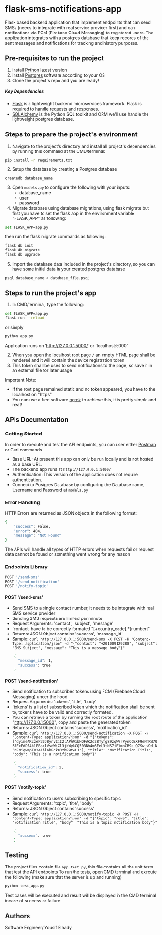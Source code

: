 # flask-sms-notifications-app
Flask based backend application that implement endpoints that can send SMSs (needs to integrate with real service provider first) and can notifications via FCM (Firebase Cloud Messaging) to registered users.
The application integrates with a postgres database that keep records of the sent messages and notifications for tracking and history purposes.

## Pre-requisites to run the project
1. install [Python](https://www.python.org/downloads/release) latest version
2. install [Postgres](https://www.postgresql.org/download/) software according to your OS
3. Clone the project's repo and you are ready!

##### Key Dependencies
- [Flask](http://flask.pocoo.org/) is a lightweight backend microservices framework. Flask is required to handle requests and responses.
- [SQLAlchemy](https://www.sqlalchemy.org/) is the Python SQL toolkit and ORM we'll use handle the lightweight postgres database.

## Steps to prepare the project's environment
1. Navigate to the project's directory and install all project's dependencies by running this command at the CMD/terminal:
```bash
pip install -r requirements.txt
```
2. Setup the database by creating a Postgres database
```bash
createdb database_name
 ```
3. Open `models.py` to configure the following with your inputs:
    - database_name
    - user
    - password
4. Migrate database using database migrations, using flask migrate
   but first you have to set the flask app in the environment variable "FLASK_APP" as following:
```bash
set FLASK_APP=app.py
```
  then run the flask migrate commands as following:
```bash
flask db init
flask db migrate
flask db upgrade
```
5. Import the database data included in the project's directory, so you can have some initial data in your created postgres database
```bash
psql database_name < database_file.psql
```

## Steps to run the project's app
1. In CMD/terminal, type the following:
```bash
set FLASK_APP=app.py
flask run --reload
```
or simply
```bash
python app.py
```
Application runs on 'http://127.0.0.1:5000/' or 'localhost:5000'

2. When you open the localhost root page `/` an empty HTML page shall be rendered and it will contain the device registration token
3. This token shall be used to send notifications to the page, so save it in an external file for later usage

Important Note:
* If the root page remained static and no token appeared, you have to the localhost on "https"
* You can use a free software [ngrok](https://ngrok.com/) to achieve this, it is pretty simple and neat!

## APIs Documentation
### Getting Started
In order to execute and test the API endpoints, you can user either [Postman](https://www.postman.com/downloads/) or Curl commands
- Base URL: At present this app can only be run locally and is not hosted as a base URL. 
- The backend app runs at `http://127.0.0.1:5000/`
- Authentication: This version of the application does not require authentication.
- Connect to Postgres Database by configuring the Database name, Username and Password at `models.py`

### Error Handling
HTTP Errors are returned as JSON objects in the following format:
```bash
{
    "success": False,
    "error": 404,
    "message": "Not Found"
}
```
The APIs will handle all types of HTTP errors when requests fail or request data cannot be found or something went wrong for any reason

### Endpoints Library

```bash
POST '/send-sms'
POST '/send-notification'
POST '/notify-topic'
```

#### POST '/send-sms'
- Send SMS to a single contact number, it needs to be integrate with real SMS service provider
- Sending SMS requests are limited per minute
- Request Arguments: 'contact', 'subject', 'message'
- 'contact' have to be correctly formated "[+country_code].*[number]"
- Returns: JSON Object contains 'success', 'message_id'
- Sample: `curl http://127.0.0.1:5000/send-sms -X POST -H "Content-Type: application/json" -d "{"contact": "+201009129288", "subject": "SMS Subject", "message": "This is a message body"}"`
```bash
    {
      "message_id": 1,
      "success": true
    }
```

#### POST '/send-notification'
- Send notification to subscribed tokens using FCM (Firebase Cloud Messaging) under the hood
- Request Arguments: 'tokens', 'title', 'body'
- 'tokens' is a list of subscribed token which the notification shall be sent to, tokens have to be valid and correctly formated. 
- You can retrieve a token by running the root route of the application "http://127.0.0.1:5000", copy and paste the generated token
- Returns: JSON Object contains 'success', 'notification_id'
- Sample: `curl http://127.0.0.1:5000/send-notification -X POST -H "Content-Type: application/json" -d "{"tokens": ["dyimeAKczeP3UJ8ynvI1I2:APA91bHQFAK2d28Tyfg89zqWVrPynCCEXF9eNnRW705fFxEdDE4klEBsqlVsdWiXl3jkWykCQ503Nh4m6EeL3tNS7iR1mnCB9e_Q7Sw_wDd_N3nENiqwmpTV2e1blahBck03zhR9t4LJ"], "title": "Notification Title", "body": "This is a notification body"}"`
```bash
    {
      "notification_id": 1,
      "success": true
    }
```

#### POST '/notify-topic'
- Send notification to users subscribing to specific topic
- Request Arguments: 'topic', 'title', 'body'
- Returns: JSON Object contains 'success'
- Sample: `curl http://127.0.0.1:5000/notify-topic -X POST -H "Content-Type: application/json" -d "{"topic": "news", "title": "Notification Title", "body": "This is a topic notification body"}"`
```bash
    {
      "success": true
    }
```

## Testing
The project files contain file `app_test.py`, this file contains all the unit tests that test the API endpoints
To run the tests, open CMD terminal and execute the following (make sure that the server is up and running)
```bash
python test_app.py
```
Test cases will be executed and result will be displayed in the CMD terminal incase of success or failure

## Authors
Software Engineer/ Yousif Elhady
